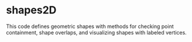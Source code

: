 # shapes2D
This code defines geometric shapes with methods for checking point containment, shape overlaps, and visualizing shapes with labeled vertices.
